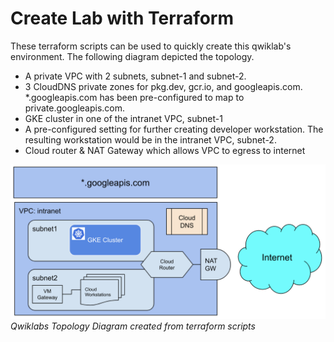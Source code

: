 # Create Lab with Terraform
These terraform scripts can be used to quickly create this qwiklab's environment. The following diagram depicted the topology.
* A private VPC with 2 subnets, subnet-1 and subnet-2.
* 3 CloudDNS private zones for pkg.dev, gcr.io, and googleapis.com. *.googleapis.com has been pre-configured to map to private.googleapis.com.
* GKE cluster in one of the intranet VPC, subnet-1
* A pre-configured setting for further creating developer workstation. The resulting workstation would be in the intranet VPC, subnet-2.
* Cloud router & NAT Gateway which allows VPC to egress to internet

![Qwiklabs Topology Diagram](images/topology.png "Topology Diagram")
*Qwiklabs Topology Diagram created from terraform scripts*
